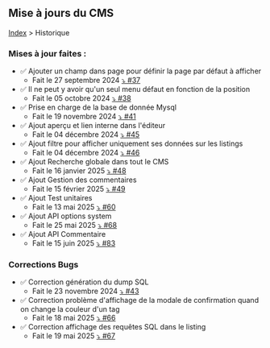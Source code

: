 ## Mise à jours du CMS

[Index](../index.md) > Historique

### Mises à jour faites :
* ✅ Ajouter un champ dans page pour définir la page par défaut à afficher
    * Fait le 27 septembre 2024 [⤵️ #37]( https://github.com/counteraccro/natheo/pull/37)
* ✅ Il ne peut y avoir qu'un seul menu défaut en fonction de la position
    * Fait le 05 octobre 2024 [⤵️ #38]( https://github.com/counteraccro/natheo/pull/38)
* ✅ Prise en charge de la base de donnée Mysql
    * Fait le 19 novembre 2024 [⤵️ #41](https://github.com/counteraccro/natheo/pull/41)
* ✅ Ajout aperçu et lien interne dans l'éditeur
    * Fait le 04 décembre 2024 [⤵️ #45](https://github.com/counteraccro/natheo/pull/45)
* ✅ Ajout filtre pour afficher uniquement ses données sur les listings
    * Fait le 04 décembre 2024 [⤵️ #46](https://github.com/counteraccro/natheo/pull/46)
* ✅ Ajout Recherche globale dans tout le CMS
    * Fait le 16 janvier 2025 [⤵️ #48](https://github.com/counteraccro/natheo/pull/48)
* ✅ Ajout Gestion des commentaires
    * Fait le 15 février 2025 [⤵️ #49](https://github.com/counteraccro/natheo/pull/49)
* ✅ Ajout Test unitaires
    * Fait le 13 mai 2025 [⤵️ #60](https://github.com/counteraccro/natheo/pull/60)
* ✅ Ajout API options system
    * Fait le 25 mai 2025 [⤵️ #68](https://github.com/counteraccro/natheo/pull/68)
* ✅ Ajout API Commentaire
    * Fait le 15 juin 2025 [⤵️ #83](https://github.com/counteraccro/natheo/pull/83) 

### Corrections Bugs
* ✅ Correction génération du dump SQL
    * Fait le 23 novembre 2024 [⤵️ #43](https://github.com/counteraccro/natheo/pull/43)
* ✅ Correction problème d'affichage de la modale de confirmation quand on change la couleur d'un tag
    * Fait le 18 mai 2025 [⤵️ #66](https://github.com/counteraccro/natheo/pull/66)
* ✅ Correction affichage des requêtes SQL dans le listing
    * Fait le 19 mai 2025 [⤵️ #67](https://github.com/counteraccro/natheo/pull/67)